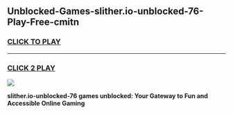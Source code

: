 
## Unblocked-Games-slither.io-unblocked-76-Play-Free-cmitn
<h3>
<a href="https://premium76.site?title=slither.io-unblocked-76&ref=18A1">CLICK TO PLAY</a></h3>
<hr>

<h3>
<a href="https://premium76.site?title=slither.io-unblocked-76&ref=18A1">CLICK 2 PLAY</a>
  
</h3>

<a href="https://premium76.site?title=slither.io-unblocked-76&ref=18A1"><img src="https://clearcache.store/games.png"></a>


**slither.io-unblocked-76 games unblocked: Your Gateway to Fun and Accessible Online Gaming**
